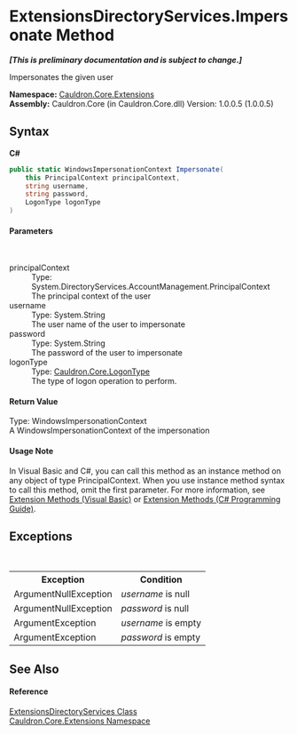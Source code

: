 # ExtensionsDirectoryServices.Impersonate Method 
 _**\[This is preliminary documentation and is subject to change.\]**_

Impersonates the given user

**Namespace:**&nbsp;<a href="N_Cauldron_Core_Extensions">Cauldron.Core.Extensions</a><br />**Assembly:**&nbsp;Cauldron.Core (in Cauldron.Core.dll) Version: 1.0.0.5 (1.0.0.5)

## Syntax

**C#**<br />
``` C#
public static WindowsImpersonationContext Impersonate(
	this PrincipalContext principalContext,
	string username,
	string password,
	LogonType logonType
)
```


#### Parameters
&nbsp;<dl><dt>principalContext</dt><dd>Type: System.DirectoryServices.AccountManagement.PrincipalContext<br />The principal context of the user</dd><dt>username</dt><dd>Type: System.String<br />The user name of the user to impersonate</dd><dt>password</dt><dd>Type: System.String<br />The password of the user to impersonate</dd><dt>logonType</dt><dd>Type: <a href="T_Cauldron_Core_LogonType">Cauldron.Core.LogonType</a><br />The type of logon operation to perform.</dd></dl>

#### Return Value
Type: WindowsImpersonationContext<br />A WindowsImpersonationContext of the impersonation

#### Usage Note
In Visual Basic and C#, you can call this method as an instance method on any object of type PrincipalContext. When you use instance method syntax to call this method, omit the first parameter. For more information, see <a href="http://msdn.microsoft.com/en-us/library/bb384936.aspx">Extension Methods (Visual Basic)</a> or <a href="http://msdn.microsoft.com/en-us/library/bb383977.aspx">Extension Methods (C# Programming Guide)</a>.

## Exceptions
&nbsp;<table><tr><th>Exception</th><th>Condition</th></tr><tr><td>ArgumentNullException</td><td>*username* is null</td></tr><tr><td>ArgumentNullException</td><td>*password* is null</td></tr><tr><td>ArgumentException</td><td>*username* is empty</td></tr><tr><td>ArgumentException</td><td>*password* is empty</td></tr></table>

## See Also


#### Reference
<a href="T_Cauldron_Core_Extensions_ExtensionsDirectoryServices">ExtensionsDirectoryServices Class</a><br /><a href="N_Cauldron_Core_Extensions">Cauldron.Core.Extensions Namespace</a><br />